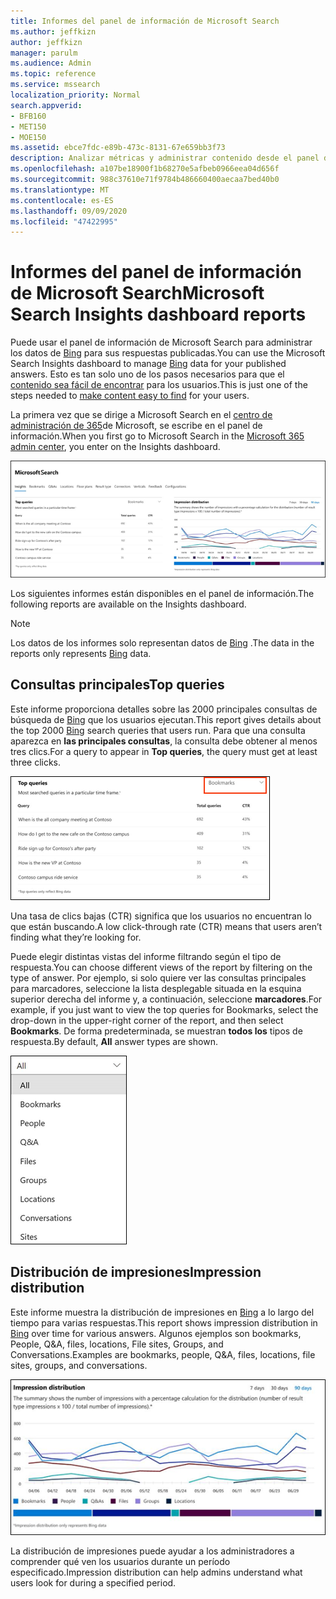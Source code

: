 ```yaml
---
title: Informes del panel de información de Microsoft Search
ms.author: jeffkizn
author: jeffkizn
manager: parulm
ms.audience: Admin
ms.topic: reference
ms.service: mssearch
localization_priority: Normal
search.appverid:
- BFB160
- MET150
- MOE150
ms.assetid: ebce7fdc-e89b-473c-8131-67e659bb3f73
description: Analizar métricas y administrar contenido desde el panel de información de Microsoft Search
ms.openlocfilehash: a107be18900f1b68270e5afbeb0966eea04d656f
ms.sourcegitcommit: 988c37610e71f9784b486660400aecaa7bed40b0
ms.translationtype: MT
ms.contentlocale: es-ES
ms.lasthandoff: 09/09/2020
ms.locfileid: "47422995"
---
```

# <a name="microsoft-search-insights-dashboard-reports"></a><span data-ttu-id="33637-103">Informes del panel de información de Microsoft Search</span><span class="sxs-lookup"><span data-stu-id="33637-103">Microsoft Search Insights dashboard reports</span></span>

<span data-ttu-id="33637-104">Puede usar el panel de información de Microsoft Search para administrar los datos de [Bing](https://Bing.com) para sus respuestas publicadas.</span><span class="sxs-lookup"><span data-stu-id="33637-104">You can use the Microsoft Search Insights dashboard to manage [Bing](https://Bing.com) data for your published answers.</span></span> <span data-ttu-id="33637-105">Esto es tan solo uno de los pasos necesarios para que el [contenido sea fácil de encontrar](make-content-easy-to-find.md) para los usuarios.</span><span class="sxs-lookup"><span data-stu-id="33637-105">This is just one of the steps needed to [make content easy to find](make-content-easy-to-find.md) for your users.</span></span>

<span data-ttu-id="33637-106">La primera vez que se dirige a Microsoft Search en el [centro de administración de 365](https://admin.microsoft.com)de Microsoft, se escribe en el panel de información.</span><span class="sxs-lookup"><span data-stu-id="33637-106">When you first go to Microsoft Search in the [Microsoft 365 admin center](https://admin.microsoft.com), you enter on the Insights dashboard.</span></span>

![Insights-dashboard.png](media/Insights-dashboard.png)

<span data-ttu-id="33637-108">Los siguientes informes están disponibles en el panel de información.</span><span class="sxs-lookup"><span data-stu-id="33637-108">The following reports are available on the Insights dashboard.</span></span>

> [!NOTE]
> <span data-ttu-id="33637-109">Los datos de los informes solo representan datos de [Bing](https://Bing.com) .</span><span class="sxs-lookup"><span data-stu-id="33637-109">The data in the reports only represents [Bing](https://Bing.com) data.</span></span>

## <a name="top-queries"></a><span data-ttu-id="33637-110">Consultas principales</span><span class="sxs-lookup"><span data-stu-id="33637-110">Top queries</span></span>

<span data-ttu-id="33637-111">Este informe proporciona detalles sobre las 2000 principales consultas de búsqueda de [Bing](https://Bing.com) que los usuarios ejecutan.</span><span class="sxs-lookup"><span data-stu-id="33637-111">This report gives details about the top 2000 [Bing](https://Bing.com) search queries that users run.</span></span> <span data-ttu-id="33637-112">Para que una consulta aparezca en **las principales consultas**, la consulta debe obtener al menos tres clics.</span><span class="sxs-lookup"><span data-stu-id="33637-112">For a query to appear in **Top queries**, the query must get at least three clicks.</span></span>

![Principales consultas informe con los encabezados de tabla: consulta, total de consultas y tasa de clics.](media/Insights-topqueries.png)

<span data-ttu-id="33637-114">Una tasa de clics bajas (CTR) significa que los usuarios no encuentran lo que están buscando.</span><span class="sxs-lookup"><span data-stu-id="33637-114">A low click-through rate (CTR) means that users aren’t finding what they’re looking for.</span></span>

<span data-ttu-id="33637-115">Puede elegir distintas vistas del informe filtrando según el tipo de respuesta.</span><span class="sxs-lookup"><span data-stu-id="33637-115">You can choose different views of the report by filtering on the type of answer.</span></span> <span data-ttu-id="33637-116">Por ejemplo, si solo quiere ver las consultas principales para marcadores, seleccione la lista desplegable situada en la esquina superior derecha del informe y, a continuación, seleccione **marcadores**.</span><span class="sxs-lookup"><span data-stu-id="33637-116">For example, if you just want to view the top queries for Bookmarks, select the drop-down in the upper-right corner of the report, and then select **Bookmarks**.</span></span> <span data-ttu-id="33637-117">De forma predeterminada, se muestran **todos los** tipos de respuesta.</span><span class="sxs-lookup"><span data-stu-id="33637-117">By default, **All** answer types are shown.</span></span>

![Filtrar el informe de consultas principales por marcadores, personas, Q&A, archivos, grupos, ubicaciones, conversaciones y sitios](media/Insights-topqueries-dropdown.png)

## <a name="impression-distribution"></a><span data-ttu-id="33637-119">Distribución de impresiones</span><span class="sxs-lookup"><span data-stu-id="33637-119">Impression distribution</span></span>

<span data-ttu-id="33637-120">Este informe muestra la distribución de impresiones en [Bing](https://Bing.com) a lo largo del tiempo para varias respuestas.</span><span class="sxs-lookup"><span data-stu-id="33637-120">This report shows impression distribution in [Bing](https://Bing.com) over time for various answers.</span></span> <span data-ttu-id="33637-121">Algunos ejemplos son bookmarks, People, Q&A, files, locations, File sites, Groups, and Conversations.</span><span class="sxs-lookup"><span data-stu-id="33637-121">Examples are bookmarks, people, Q&A, files, locations, file sites, groups, and conversations.</span></span>

![Informe de impresiones con 90 días seleccionados como período de tiempo.](media/Insights-impressions.png)

<span data-ttu-id="33637-123">La distribución de impresiones puede ayudar a los administradores a comprender qué ven los usuarios durante un período especificado.</span><span class="sxs-lookup"><span data-stu-id="33637-123">Impression distribution can help admins understand what users look for during a specified period.</span></span>
